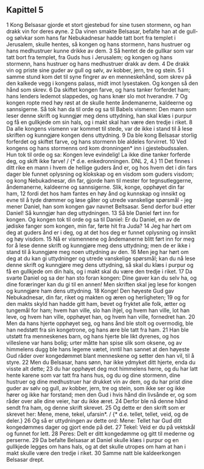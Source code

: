 ## Kapittel 5

1 Kong Belsasar gjorde et stort gjestebud for sine tusen stormenn, og han drakk vin for deres øyne.
2 Da vinen smakte Belsasar, befalte han at de gull- og sølvkar som hans far Nebukadnesar hadde tatt bort fra templet i Jerusalem, skulle hentes, så kongen og hans stormenn, hans hustruer og hans medhustruer kunne drikke av dem.
3 Så hentet de de gullkar som var tatt bort fra templet, fra Guds hus i Jerusalem; og kongen og hans stormenn, hans hustruer og hans medhustruer drakk av dem.
4 De drakk vin og priste sine guder av gull og sølv, av kobber, jern, tre og stein.
5 I samme stund kom det til syne fingrer av en menneskehånd, som skrev på den kalkede vegg i kongens palass, midt imot lysestaken. Og kongen så den hånd som skrev.
6 Da skiftet kongen farve, og hans tanker forferdet ham; hans lenders ledemot slappedes, og hans knær slo mot hverandre.
7 Og kongen ropte med høy røst at de skulle hente åndemanerne, kaldeerne og sannsigerne. Så tok han da til orde og sa til Babels vismenn: Den mann som leser denne skrift og kunngjør meg dens uttydning, han skal klæs i purpur og få en gullkjede om sin hals, og i makt skal han være den tredje i riket.
8 Da alle kongens vismenn var kommet til stede, var de ikke i stand til å lese skriften og kunngjøre kongen dens uttydning.
9 Da ble kong Belsasar storlig forferdet og skiftet farve, og hans stormenn ble aldeles forvirret.
10 Ved kongens og hans stormenns ord kom dronningen* inn i gjestebudssalen. Hun tok til orde og sa: Kongen leve evindelig! La ikke dine tanker forferde deg, og skift ikke farve! / {* d.e. enkedronningen. DNL 2, 4.}
11 Det finnes i ditt rike en mann i hvem de hellige guders ånd er, og hos hvem det i din fars dager ble funnet oplysning og klokskap og en visdom som guders visdom; og kong Nebukadnesar, din far, gjorde ham til mester for tegnsutleggerne, åndemanerne, kaldeerne og sannsigerne. Slik, konge, opphøyet din far ham,
12 fordi det hos ham fantes en høy ånd og kunnskap og innsikt og evne til å tyde drømmer og løse gåter og utrede vanskelige spørsmål - jeg mener Daniel, han som kongen gav navnet Beltsasar. Send derfor bud etter Daniel! Så kunngjør han deg uttydningen.
13 Så ble Daniel ført inn for kongen. Og kongen tok til orde og sa til Daniel: Er du Daniel, en av de jødiske fanger som kongen, min far, førte hit fra Juda?
14 Jeg har hørt om deg at guders ånd er i deg, og at det hos deg er funnet oplysning og innsikt og høy visdom.
15 Nå er vismennene og åndemanerne blitt ført inn for meg for å lese denne skrift og kunngjøre meg dens uttydning; men de er ikke i stand til å kunngjøre meg noen uttydning av den.
16 Men jeg har hørt om deg at du kan gi uttydninger og utrede vanskelige spørsmål; kan du nå lese denne skrift og kunngjøre meg dens uttydning, så skal du klæs i purpur og få en gullkjede om din hals, og i makt skal du være den tredje i riket.
17 Da svarte Daniel og sa der han sto foran kongen: Dine gaver kan du selv ha, og dine foræringer kan du gi til en annen! Men skriften skal jeg lese for kongen og kunngjøre ham dens uttydning.
18 Konge! Den høyeste Gud gav Nebukadnesar, din far, riket og makten og æren og herligheten;
19 og for den makts skyld han hadde gitt ham, bevet og fryktet alle folk, ætter og tungemål for ham; hvem han ville, slo han ihjel, og hvem han ville, lot han leve, og hvem han ville, opphøyet han, og hvem han ville, fornedret han.
20 Men da hans hjerte opphøyet seg, og hans ånd ble stolt og overmodig, ble han nedstøtt fra sin kongetrone, og hans ære ble tatt fra ham.
21 Han ble utstøtt fra menneskenes barn, og hans hjerte ble likt dyrenes, og hos villeslene var hans bolig; urter måtte han spise slik som oksene, og av himmelens dugg ble hans legeme vætet, inntil han sannet at den høyeste Gud råder over kongedømmet blant menneskene og setter den han vil, til å styre.
22 Men du Belsasar, hans sønn, har ikke ydmyket ditt hjerte, enda du visste alt dette;
23 du har opphøyet deg mot himmelens herre, og du har latt hente karene som var tatt fra hans hus, og du og dine stormenn, dine hustruer og dine medhustruer har drukket vin av dem, og du har prist dine guder av sølv og gull, av kobber, jern, tre og stein, som ikke ser og ikke hører og ikke har forstand; men den Gud i hvis hånd din livsånde er, og som råder over alle dine veier, har du ikke æret.
24 Derfor ble nå denne hånd sendt fra ham, og denne skrift skrevet.
25 Og dette er den skrift som er skrevet her: Mene, mene, tekel, ufarsin*. / {* d.e. tellet, tellet, veid, og de deler.}
26 Og så er uttydningen av dette ord: Mene: Tellet har Gud ditt kongedømmes dager og gjort ende på det.
27 Tekel: Veid er du på vektskål og funnet for lett.
28 Peres: Delt er ditt kongedømme og gitt til mederne og perserne.
29 Da befalte Belsasar at Daniel skulle klæs i purpur og en gullkjede legges om hans hals, og at det skulle utropes om ham at han i makt skulle være den tredje i riket.
30 Samme natt ble kaldeerkongen Belsasar drept.
